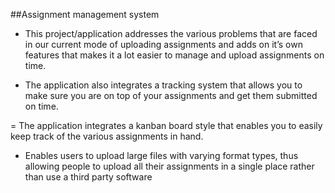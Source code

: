 ##Assignment management system

- This project/application addresses the various problems that are
faced in our current mode of uploading assignments and
adds on it’s own features that makes it a lot easier to manage and
upload assignments on time.

- The application also integrates a tracking system that allows you to
make sure you are on top of your assignments and get them
submitted on time.

= The application integrates a kanban board style that enables you to
easily keep track of the various assignments in hand.

- Enables users to upload large files with varying format types, thus
allowing people to upload all their assignments in a single place
rather than use a third party software


